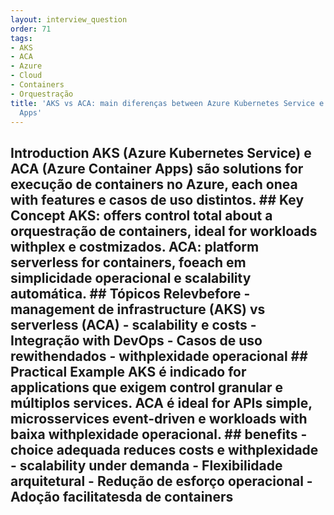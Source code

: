 ```yaml
---
layout: interview_question
order: 71
tags:
- AKS
- ACA
- Azure
- Cloud
- Containers
- Orquestração
title: 'AKS vs ACA: main diferenças between Azure Kubernetes Service e Azure Container
  Apps'
---
```


## Introduction AKS (Azure Kubernetes Service) e ACA (Azure Container Apps) são solutions for execução de containers no Azure, each onea with features e casos de uso distintos. ## Key Concept **AKS**: offers control total about a orquestração de containers, ideal for workloads withplex e costmizados. **ACA**: platform serverless for containers, foeach em simplicidade operacional e scalability automática. ## Tópicos Relevbefore - management de infrastructure (AKS) vs serverless (ACA) - scalability e costs - Integração with DevOps - Casos de uso rewithendados - withplexidade operacional ## Practical Example AKS é indicado for applications que exigem control granular e múltiplos services. ACA é ideal for APIs simple, microsservices event-driven e workloads with baixa withplexidade operacional. ## benefits - choice adequada reduces costs e withplexidade - scalability under demanda - Flexibilidade arquitetural - Redução de esforço operacional - Adoção facilitatesda de containers